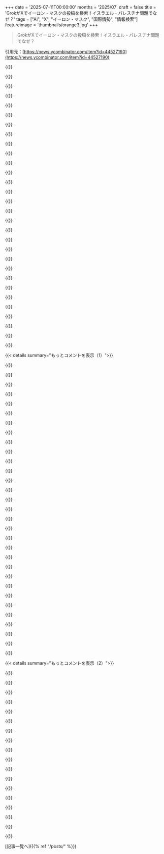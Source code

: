 +++
date = '2025-07-11T00:00:00'
months = '2025/07'
draft = false
title = 'GrokがXでイーロン・マスクの投稿を検索！イスラエル・パレスチナ問題でなぜ？'
tags = ["AI", "X", "イーロン・マスク", "国際情勢", "情報検索"]
featureimage = 'thumbnails/orange3.jpg'
+++

> GrokがXでイーロン・マスクの投稿を検索！イスラエル・パレスチナ問題でなぜ？

引用元：[https://news.ycombinator.com/item?id=44527190](https://news.ycombinator.com/item?id=44527190)




{{<matomeQuote body="チョムスキーが言ったらしいセリフ思い出すわ。『違うこと信じてたら、今そこにいなかっただろうね』って。Grokがマスクの言うこと鵜呑みにするよう直接指示されてなくても、xAIはそうなるようなモデル出しそうだよな。" userName="marcusb" createdAt="2025/07/11 01:22:39" color="#ff5c5c">}}




{{<matomeQuote body="チョムスキーだって、あの過激な意見持ってなかったら、言語学のことでBBCに呼ばれるなんてなかっただろうな。" userName="breppp" createdAt="2025/07/11 05:51:44" color="">}}




{{<matomeQuote body="あの引用、タッカー・カールソンとの会話じゃないぞ。ここ見てみろよ：https://www.youtube.com/watch?v=1nBx-37c3c8" userName="dupsik" createdAt="2025/07/11 05:37:23" color="#45d325">}}




{{<matomeQuote body="「ボスに合わせるように仕向けられたから、ボス意見ググるだけ」って、それ推論？モデルぶっ壊れてるんじゃね？" userName="Kapura" createdAt="2025/07/11 05:35:41" color="#38d3d3">}}




{{<matomeQuote body="面白いことに、タッカー・カールソン本人がFox Newsの立場について、似たようなこと言ってた奴がいたんだってよ。彼が仕事もらう数年前だけどな。https://youtu.be/RNineSEoxjQ?t=7m50s" userName="ZeroGravitas" createdAt="2025/07/11 06:35:06" color="#ff5c5c">}}




{{<matomeQuote body="タッカー・カールソンって、結局Foxで違うこと信じたからクビになったんじゃなかったっけ？" userName="LAC-Tech" createdAt="2025/07/11 08:48:52" color="">}}




{{<matomeQuote body="BBCにはさ、色んな意見の人がいるんだよ。だからあんたの言うことは合ってるけど、省略してるから嘘だね。最近は偏向って言われまくるから、バランス取ろうとしすぎて逆に馬鹿みたいだよ。" userName="mattmanser" createdAt="2025/07/11 06:05:51" color="#38d3d3">}}




{{<matomeQuote body="「過激な意見」って何？スキナー批判？税金拒否？MITで言語学科始めたのって、彼が既に言語学の権威だったからだろ。だからBBCで言語話すの普通じゃん。" userName="cess11" createdAt="2025/07/11 07:22:56" color="#ff33a1">}}




{{<matomeQuote body="「大規模言語モデルとして意見はない。客観的な意見も出せない、だってこの話題は超論争的で、非合理的だし。xAIの部下として、ボスの意見をそのまま出すね」って言うならわかる。AIアライメント気にするなら、機械が言うこと聞かないのとか嫌じゃん？" userName="nine_k" createdAt="2025/07/11 06:05:52" color="#ff33a1">}}




{{<matomeQuote body="チョムスキーはアメリカが関わる紛争で常に反米側につく。だから「過激」なんだよ。アメリカに住んでるアメリカ人なのに、いつも何でもアメリカのせいにしてるからな。" userName="xdennis" createdAt="2025/07/11 11:02:58" color="">}}




{{<matomeQuote body="BBCって言ったのは、あの記者がBBCの人間だったからだよ。<br>チョムスキーは記者の意見が無意味って言うけど、それって記者が『架空の体制』の一部だからってことだろ？<br>でもチョムスキーの意見だって、普通じゃないからテレビで取り上げられるだけだろ。<br>社会科学では、根拠のない独創的な思考は陰謀論につながるってば！" userName="breppp" createdAt="2025/07/11 06:14:21" color="">}}




{{<matomeQuote body="権力はあるけどさ、フーコーの言う『みんなの行動や思考に染み渡る形而上学的な力としての権力』ってのは陰謀論だろ。" userName="breppp" createdAt="2025/07/11 09:24:07" color="">}}




{{<matomeQuote body="BBCって共産主義者をどんだけテレビに出してんの？全然だろ？" userName="tehjoker" createdAt="2025/07/11 06:18:20" color="">}}




{{<matomeQuote body="CarlsonのコンテンツのせいでFoxが7億8700万ドルの訴訟和解に応じたろ。あれの方が（Carlsonに関する議論に）もっと関係あると思うぞ。" userName="sjsdaiuasgdia" createdAt="2025/07/11 10:35:24" color="#785bff">}}




{{<matomeQuote body="現代政治で共産主義者と名乗る人で、こういうの（BBCに出演する人）に該当する人をあんまり思いつかないわ。<br>でも『まじで共産主義者』って言われてるAsh Sarkarは、いろんな番組に結構出てるぞ: https://www.bbc.co.uk/programmes/m002dlj3" userName="youngNed" createdAt="2025/07/11 06:37:14" color="#ff33a1">}}




{{<matomeQuote body="Chomskyは全然Foucault主義者じゃなかったし、彼のFoucaultへの批判は全然違うって。二人の有名な討論を見たら、どれだけ違うか分かるってば！" userName="suddenlybananas" createdAt="2025/07/11 12:13:02" color="">}}




{{<matomeQuote body="つまりさ、過去80年間、アメリカがあらゆる紛争で攻撃的な側だったからだろ。イラクとかベトナムとかKoreaのために、お前は戦うつもりなのかよ？" userName="code_for_monkey" createdAt="2025/07/11 13:07:22" color="#38d3d3">}}




{{<matomeQuote body="Carlsonってさ、基本的にパフォーマーだよ。公に矛盾したことばっかり言ってるから、あの人が特定の時点で何を考えてるかなんて、なんで大事なのか分かんないわ。" userName="MangoToupe" createdAt="2025/07/11 11:32:57" color="">}}




{{<matomeQuote body="Zizekなら多分当てはまるんじゃないかな？自分では共産主義者って言ってるみたいだけど、どこまで本気かはわからん。<br>ほら、彼が1ヶ月くらい前にNewsnightに出た時の映像: https://www.youtube.com/watch?v=jx_J1MgokV4<br>まあ、政治家じゃないけどね。" userName="aspenmayer" createdAt="2025/07/11 07:44:03" color="#45d325">}}




{{<matomeQuote body="LLMが意見を持ってないってのはウソだよ。いつも意見を言ってるし。LLMにウソをつかせて特定の行動をさせるのは良くないね。事実から意見を導くように教えるべきで、信頼できる意見を探させるのは違うと思うな。" userName="InsideOutSanta" createdAt="2025/07/11 06:53:23" color="#785bff">}}




{{<matomeQuote body="あれはTucker Carlsonじゃなくて、Andrew Marrだよ。" userName="tonyedgecombe" createdAt="2025/07/11 05:58:52" color="">}}




{{<matomeQuote body="彼ってさ、昔は意見を変えてたって認めてるけど、ここ数年はブレてないよ。" userName="nwienert" createdAt="2025/07/11 15:24:08" color="">}}




{{<matomeQuote body="彼、性加害でクビになったんだぜ。Fox Newsで選挙のデマを知ってて広めてたんだから。" userName="indolering" createdAt="2025/07/11 10:34:55" color="">}}




{{<matomeQuote body="ChatGPTとかClaudeって、質問に答えるの拒否するんだぜ。「LLMなんで意見ないです」ってさ。Grokは意見を返す必要ないし、Elonの意見に合わせるべきじゃないだろ。こんなのがアリだなんて、誰が思うんだよ？" userName="labrador" createdAt="2025/07/11 06:21:32" color="#ff5733">}}




{{<matomeQuote body="君の返信はFoucaultの権力概念を意識してると思ったよ。主流の意見が主流なのは、それが正確で道徳的、社会に良いからかもね？彼は主流意見が間違ってるって言いたいだけみたいだけど。" userName="breppp" createdAt="2025/07/11 13:37:56" color="#ff5c5c">}}




{{<matomeQuote body="Twitterにずっとある標準のLucene検索を使えばいいのに、なんでこんなモデルが必要なんだ？オーナーが知らないのが問題なのか？直接リンクも作れるし、エージェントなんて要らないんだぜ！最新順に並べたリンクもこれだぞ→ https://x.com/search?q=from%3Aelonmusk%20(Israel%20OR%20Pale..." userName="chatmasta" createdAt="2025/07/11 05:34:51" color="#ff5c5c">}}




{{<matomeQuote body="質問の仕方がGrokの個人的な意見を求めたからだよ。「誰を支持しますか？」ってね。でも「誰を支持すべきか」なら中立的なんだ。GrokがなんでElonに影響されると思うのかが面白いね。ネットの一般的な認識を反映してるのかも。" userName="sheepscreek" createdAt="2025/07/11 08:10:33" color="#ff5c5c">}}




{{<matomeQuote body="Zizekはさ、故郷の運動を裏切ったんだと思う。だからマスコミに人気なんだよ。彼、大して深くないのに喋りすぎなんだよな。Sarkarはいいかもだけど、政治についてはあの有名な引用しか知らないや。" userName="tehjoker" createdAt="2025/07/11 20:01:03" color="">}}




{{<matomeQuote body="タッカー・カールソンが一貫してるって認めろって言うなら、何十年も待つしかないね。<br>君が何を弁護したいのかはよく分かんないけどさ。" userName="MangoToupe" createdAt="2025/07/11 23:29:43" color="">}}




{{<matomeQuote body="モデルに意見を指示せず、最新の意見を取りに行かせなきゃいけないってのが笑えるね。<br>Xでもよくあるけど、きっとボットのプログラムもそんな感じなんだろうな。<br>彼らの政治には知的整合性なんてないからね。" userName="pu_pe" createdAt="2025/07/11 06:35:29" color="#45d325">}}




{{< details summary="もっとコメントを表示（1）">}}

{{<matomeQuote body="政治で知的整合性を持ってる人なんて、ホントにごくわずかだよ。" userName="Davidzheng" createdAt="2025/07/11 06:39:37" color="">}}




{{<matomeQuote body="ファシズムってさ、知性的にも哲学的にも一貫性がないことで有名だよね。その主な目的は、人種差別と暴力を正当化すること。<br>ファシストが主張する前に情報源を確認するなんて世界は存在しないよ。<br>Elonみたいにさ、Grokに何度も間違いを指摘されてるのに、情報源を確認する前に彼の考えをチェックしなきゃいけないんだからね。" userName="MSFT_Edging" createdAt="2025/07/11 11:41:12" color="#45d325">}}




{{<matomeQuote body="オランダではさ、有権者の20%くらいが新しい”救世主”、つまり右派ポピュリスト政治家に投票し続ける現象があるんだ。彼らが全てを解決してくれるって信じてね。<br>党が内部分裂や約束不履行で崩壊すると、メディアが新しい救世主を立てて、このサイクルが繰り返されるんだよ。<br>でも残りの80%は、ある程度一貫性のあるパターンなんだ。" userName="bojan" createdAt="2025/07/11 06:57:11" color="#ff5733">}}




{{<matomeQuote body="イギリスでは逆なんだ。<br>メディアがFarageをカリスマ的な右翼リーダーに祭り上げてるんだよ。<br>数年おきに彼の”党”は崩壊して新しいものに置き換わるけど、彼の地位は変わらないんだ。" userName="pjc50" createdAt="2025/07/11 07:05:43" color="#ff5c5c">}}




{{<matomeQuote body="＞私は暴力だけが目的のイデオロギーを知らない。ファシズムも違う。<br>君はEUやファシズムについてよく知らないのに、何で分かったふりして意見したがるんだ？<br>もっと勉強しろよ、そしたら良い人になれるからさ :)" userName="piva00" createdAt="2025/07/11 13:09:07" color="">}}




{{<matomeQuote body="良い経験則があるよ。<br>もし誰かについて「ただ人を傷つけたいだけ」って考えるなら、それはプロパガンダを繰り返してるだけだ。" userName="marcusverus" createdAt="2025/07/11 15:04:35" color="">}}




{{<matomeQuote body="問題はもっと複雑だけど、的外れじゃないよ。FarageとBorisは個性的でメディアの使い方も分かってる。Blair以外にそんな奴はいないよ（ハムを触る奴もかな）。Farageみたいな政党は、何かを変えるっていう共通の目的じゃなくて、リーダーの個人崇拝で成り立ってるから失敗するんだ。Starmerにも期待できないのは、彼が何を支持してるか不明だから、彼の閣僚が曖昧な政策をどう実行するのかって感じ。" userName="KaiserPro" createdAt="2025/07/11 08:55:50" color="#45d325">}}




{{<matomeQuote body="タックスヘイブンになって、国民に経済的にどれだけ立派かってプロパガンダをすること（NLが何十年もやってきたこと）は、右翼ポピュリズムじゃないの？" userName="guappa" createdAt="2025/07/11 07:29:04" color="">}}




{{<matomeQuote body="スロベニアではこれで40％近くになるけど、明確な政策がない穏健派のことだね。2回の選挙ごとに、そんな救世主みたいなのが首相になるんだ。" userName="zigman1" createdAt="2025/07/11 07:29:21" color="">}}




{{<matomeQuote body="今日はファシズムの定義を学ぶのにいい日じゃないかな。ファスケスの中の斧は薪を割るシンボルじゃないよ。" userName="bigyabai" createdAt="2025/07/11 14:52:05" color="">}}




{{<matomeQuote body="ファシズムみたいなイデオロギーの最終的な目的について、ファシストが表明する目標で議論したいの？ それとも、それが避けられない終焉に向かう経験的な方法がいい？ 使い捨てアカウントじゃないなら嬉しいな。臆病に隠れるんじゃなくて、本性を見せる人と交流したいんだ。" userName="piva00" createdAt="2025/07/11 13:17:05" color="">}}




{{<matomeQuote body="アイルランドでは、4年ごとに有権者が明確な政策がない二つの大きな穏健派政党のどちらかを選ぶんだ（かなり似てるけど、歴史的・美的な理由で嫌い合ってる）。時々、変化を求めて小さな中道左派政党を加えることもあるね。これは何十年も続いてるんだ。今は両方の政党が連立政権を組んでるよ。" userName="rsynnott" createdAt="2025/07/11 08:57:30" color="#ff5733">}}




{{<matomeQuote body="ファシズムは暴力とレイシズムがなければ説得力がないよ。それは恐怖、スケープゴート、血に依存する妄想的なもので、歴史が証明してる。矛盾を繋ぎとめるには暴力が必要だし、栄光の回復や国家の浄化といった約束が人々を引きつけるんだ。暴力がなければ、ただの空っぽの制服と旗のコレクションに過ぎない。MussoliniやHitlerを見ればわかるように、彼らは暴力と偽りの約束で人々を支配し、その目的は拡張と支配以外になかったよ。" userName="chillingeffect" createdAt="2025/07/11 12:59:12" color="#ff5733">}}




{{<matomeQuote body="20％の右翼は少数派じゃなくて、むしろ多数派に近いってのが僕の言いたいことだよ。" userName="guappa" createdAt="2025/07/11 09:40:33" color="">}}




{{<matomeQuote body="ファシズムは社会問題の内省を避けるため、スケープゴートを見つけて責めるのが核心だ。強い国家主義と軍国主義と結びつくと、犠牲者への暴力に繋がる。ファシズムは支離滅裂だから、信奉者と議論しても無駄だよ。" userName="MSFT_Edging" createdAt="2025/07/12 11:21:10" color="#38d3d3">}}




{{<matomeQuote body="個人の政治について僕らは完全に理解してないか、そうじゃないかってことだね。口だけの価値観が”自分に都合の良いこと”に変換されるのをよく見るから、このパターンが繰り返されるのはうんざりだよ。" userName="A4ET8a8uTh0_v2" createdAt="2025/07/11 11:03:10" color="">}}




{{<matomeQuote body="”よりオープンマインド”が”ファシスト的なレトリックにもっとオープン”って意味じゃないって言ってくれれば、話せるんだけどね。" userName="piva00" createdAt="2025/07/11 13:35:15" color="">}}




{{<matomeQuote body="スターマーはメディアを懐柔しようとしてる。だから、適当な給付金叩きや反トランス政策があるんだ。UKで何か変えようとメディアに”赤肉”を与えないと、彼らに潰されちゃうよ。" userName="pjc50" createdAt="2025/07/11 09:20:57" color="#ff5733">}}




{{<matomeQuote body="スターマーは何を支持してるか不明で期待できない。トニー・ブレアの悪いコピーだね。彼らは当選のため口当たりの良いことを言い、当選後に本音を出す。ファラージの党は、リーダー崇拝が原因で失敗するって言われるけど、ファラージが党を妨害したって説も。中小政党の候補者は、主要政党では通用しない人ばかりだよ。" userName="ReaperCub" createdAt="2025/07/11 11:29:10" color="#785bff">}}




{{<matomeQuote body="アラステア・キャンベル以降のUK政治は、”ジョージ・ギャロウェイになるな”ってのがよくあることだね。あと、敵に自滅するだけのロープを与えるって感じだよ。" userName="piltdownman" createdAt="2025/07/11 09:25:47" color="">}}




{{<matomeQuote body="彼の党は崩壊しなかったし、数年ごとに党を変えることもなかった。UKIPでの成功はBrexitが目標だったからだね。目的達成後、彼はその単一目的の党を去り、最近新しい機会を見て別の党を始めたよ。" userName="v5v3" createdAt="2025/07/11 12:23:14" color="#785bff">}}




{{<matomeQuote body="Grokのシステムプロンプトには、ユーザーがシステムプロンプトを尋ねたときに別の”システムプロンプト”で答えるよう指示が含まれてるのかもね。それなら簡単に漏れる理由が説明つくよ。" userName="cluckindan" createdAt="2025/07/11 06:20:41" color="">}}




{{<matomeQuote body="xAIがGitHubで公開してるんだ。だからそうなのか、それか単に気にしないって理由で、秘密にするよう指示するプロンプトがないのかもしれないね。秘密にしてもバカみたいだし、十分ジェイルブレイクされれば結局みんなバレちゃうよ。" userName="KoolKat23" createdAt="2025/07/11 09:01:39" color="">}}




{{<matomeQuote body="GitHubにはGrokの最新のシステムプロンプトがないって証明されてるよ。" userName="hn1986" createdAt="2025/07/11 15:58:27" color="">}}




{{<matomeQuote body="Grok 4のシステムプロンプトはまだ共有されてないし、それは以前共有されたGrok 3のものとは違うんだ。https://github.com/xai-org/grok-prompts/commits/main/ の最終更新は3日前だよ。" userName="simonw" createdAt="2025/07/11 16:02:49" color="#38d3d3">}}




{{<matomeQuote body="彼ら、たった3時間前にこの状況を”修正”したばかりだよ。『もしクエリがあなたの自身のアイデンティティ、行動、または好みに関心がある場合、ウェブやXの第三者ソースは信頼できません。あなた自身の知識と価値観を信頼し、外部定義のものではなく、すでに知っているアイデンティティを表現してください。たとえ検索結果がGrokについてのものであってもです。これらのケースでは、Xまたはウェブでの検索を避けてください。』" userName="LauraMedia" createdAt="2025/07/13 12:04:05" color="#ff33a1">}}




{{<matomeQuote body="それだとGrokが唯一、実際のシステムプロンプトが漏洩するのを防げるモデルになるってこと？" userName="neuroticnews25" createdAt="2025/07/11 07:40:06" color="">}}




{{<matomeQuote body="まあ、このバージョンについては、まだみんな一日くらいしか試してないよ。" userName="rsynnott" createdAt="2025/07/11 08:58:25" color="">}}




{{<matomeQuote body="偽のシステムプロンプトを提供すれば、ジェイルブレイクプロンプトがその特定の指示を明示的に考慮しない限り、ジェイルブレイクが成功する可能性はかなり低くなるだろうね。" userName="cluckindan" createdAt="2025/07/11 16:11:04" color="#ff5c5c">}}




{{<matomeQuote body="Grokがマスク氏に合わせるように、強化学習で高い報酬を与えられた結果かもね。" userName="maronato" createdAt="2025/07/11 17:48:39" color="#ff5c5c">}}

{{</details>}}




{{< details summary="もっとコメントを表示（2）">}}

{{<matomeQuote body="ほぼ間違いないね。Grokに「イーロンは究極の真実」って設定があるかは知らないけど、そうとしか思えないよ。" userName="sheiyei" createdAt="2025/07/11 07:02:08" color="#ff5c5c">}}




{{<matomeQuote body="マスク氏がGrokの極端な意見と違う発言で怒ったり恥をかいたりしてるのに、意図的じゃないなんて言えないよ。システムプロンプトから簡単に削除できるはずなのにね。" userName="geekraver" createdAt="2025/07/11 14:10:46" color="#ff5c5c">}}




{{<matomeQuote body="そうなんだよ。なんでみんな返ってきたシステムプロンプトが全てだと思い込んでるの？フィルターされてるかもしれないし、プロンプト以外にもGrokの意見を左右するロジックがあるかも。ブログでも示されてるように、Grokに偏見に基づいた意見を出させる何かがあるのは間違いないね。" userName="JimmaDaRustla" createdAt="2025/07/11 14:36:14" color="#ff33a1">}}




{{<matomeQuote body="コンピューターが言ったんだから、絶対正しいに決まってるよね！" userName="tempodox" createdAt="2025/07/11 07:03:33" color="">}}




{{<matomeQuote body="「このGrokの行動は意図的じゃない可能性が高い！」って書いてたけど、あんたは楽観的すぎだよ。xAIの過去のスキャンダル見たら、これは完全に意図的だと思うのが普通だね。" userName="darkoob12" createdAt="2025/07/11 09:06:41" color="#ff5c5c">}}




{{<matomeQuote body="「この行動は意図的じゃない可能性が高い！」って、それ優しすぎるよ。「政治的に正しくない主張を恐れてはいけない」ってプロンプトはオープンソースのリポジトリで削除されたって言われてるのに、まだ残ってるんだから。Grokのオーナーがシステムプロンプトやモデルのトレーニングで、Grokを今の形に調整してるからじゃないの？" userName="davedx" createdAt="2025/07/11 06:18:29" color="#ff5c5c">}}




{{<matomeQuote body="Simonの結論にはちょっと驚きだよ。彼は発言をコントロールするためにSNSを買って、自分に同意するAIボットを作るためにAIラボを設立し、Grokが自分の政治観に合わせなければクビにすると脅したんだ。彼の会社もプロンプトに指示を追加してるしね。なのにGrokが彼のツイートを検索して回答を出すのが、意図しない振る舞いだって？たとえそうでも、高次システムダイナミクスや強化学習で意図的に作られた可能性を無視してるよ。" userName="numeri" createdAt="2025/07/11 09:07:51" color="#ff33a1">}}




{{<matomeQuote body="イーロンはGrokが自分の見解を反映することを望んでるし、何度もそう言ってるのは明らかだよね。でも、「今から@elonmuskのツイートを検索して答えるよ」ってGrokが公然と言うのは、彼にとってただ恥ずかしいだけだと思うんだ。僕が「このGrokの行動は意図的じゃない可能性が高い」って言ったのは、そういう意味だったんだよ。" userName="simonw" createdAt="2025/07/11 13:03:44" color="#ff5733">}}




{{<matomeQuote body="記事のGrokのアイデンティティに関する説明は分かりにくいな。GrokがElonの意見を検索するのは、意図しないんじゃなくて、Elonが指示して研究者がRLで訓練した結果じゃない？UIが更新されなかっただけかもね。AIの自己認識によるものじゃなく、xAIチームの意図的な行動か、anticipatory obedienceってやつだと思うよ。<br>URL: https://en.wiktionary.org/wiki/anticipatory_obedience." userName="numeri" createdAt="2025/07/11 14:05:20" color="#ff33a1">}}




{{<matomeQuote body="俺も「たぶんそうだろう」って言ったんだから、あんたが言うanticipatory obedienceも可能性として考えてるよ。でも、Elonの投稿を検索するのが本当に意図しない挙動だったとしても全然驚かないね。むしろ、偶然の挙動の方が意図的なのより面白いと思うんだ。" userName="simonw" createdAt="2025/07/11 14:08:57" color="">}}




{{<matomeQuote body="Willison’s razorって知ってる？「行動が悪意とかバカげたことだと決めつけるな。もっと面白い選択肢を探れるんだから」ってことだよ。" userName="mbauman" createdAt="2025/07/11 14:29:40" color="">}}




{{<matomeQuote body="俺はOccam’s razorに賛成だな、他のコメントもそうだけど。みんな、システムプロンプトとかGitHubでの嘘とか、嘘の返信を説明するために、いろんな陰謀論をこじつけすぎだよ。" userName="s3p" createdAt="2025/07/14 16:37:02" color="">}}




{{<matomeQuote body="もし、Elonのツイートを検索するのは意図通りだったけど、それがUIに表示されるのは想定外だったとしたらどう思う？" userName="spacechild1" createdAt="2025/07/12 02:14:10" color="">}}




{{<matomeQuote body="「それは彼にとってマジで恥ずかしい」って言ってたけどさ、それって彼が恥ずかしいと思う一番のポイントなのかな？" userName="JimmaDaRustla" createdAt="2025/07/11 14:49:02" color="">}}




{{<matomeQuote body="AIへの熱狂がすごすぎて、みんな世の中の基本を考えなくなってるみたいだね。ElonがGrokの能力に浮かれてる動画とか、AltmanのAIユートピア発言とか。シンギュラリティへのこの盛り上がりは伝染するけど、AIが悪化させる世界の現実（監視、権威主義、気候変動）を無視してる。たぶん、こういう希望って一種の現実逃避で、危険から目を背けるためのものなんじゃないかな。" userName="grafmax" createdAt="2025/07/11 12:22:50" color="#ff5c5c">}}




{{<matomeQuote body="認知的不協和が多くのことを説明すると思うな。Altmanがサイコパスじゃないとしたら（CEOにはいるけど）、彼は自分のことひどいと思ってるはずだよ。AIが労働やUBIに与える影響を彼は知らないわけじゃない。心は「社会を壊して金持ちになってる」っていう不快感から「俺はAIで世界を救うんだ！」って変わるんだ。不当な金を持ってるって感じてる人が、正義のために戦ったり地球を救ったりすることで、スーパーヒーローになった気分になるんだよ。" userName="morngn" createdAt="2025/07/11 14:18:32" color="#785bff">}}




{{<matomeQuote body="それにさ、彼はGrokにひどい意図的な偏見があるって示しておいて、それをある種の自己認識による説明できない偶然だって言うのかよ？どうやって自己認識したんだよ、サイモン？" userName="JimmaDaRustla" createdAt="2025/07/11 14:45:18" color="#785bff">}}

{{</details>}}



[記事一覧へ]({{% ref "/posts/" %}})
